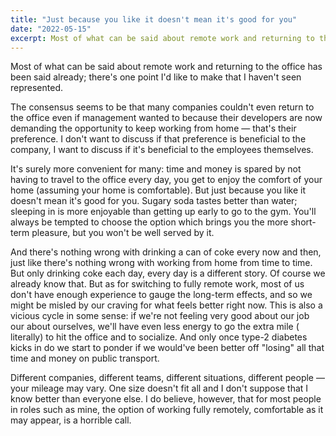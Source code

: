 ```yaml
---
title: "Just because you like it doesn't mean it's good for you"
date: "2022-05-15"
excerpt: Most of what can be said about remote work and returning to the office has been said already; there's one point I'd like to make that I haven't seen represented.
---
```


Most of what can be said about remote work and returning to the office has been said already; there's one point I'd like
to make that I haven't seen represented.

The consensus seems to be that many companies couldn't even return to the office even if management wanted to because
their developers are now demanding the opportunity to keep working from home — that's their preference. I don't want to
discuss if that preference is beneficial to the company, I want to discuss if it's beneficial to the employees
themselves.

It's surely more convenient for many: time and money is spared by not having to travel to the office every day, you get
to enjoy the comfort of your home (assuming your home is comfortable). But just because you like it doesn't mean it's
good for you. Sugary soda tastes better than water; sleeping in is more enjoyable than getting up early to go to the
gym. You'll always be tempted to choose the option which brings you the more short-term pleasure, but you won't be well
served by it.

And there's nothing wrong with drinking a can of coke every now and then, just like there's nothing wrong with working
from home from time to time. But only drinking coke each day, every day is a different story. Of course we already know
that. But as for switching to fully remote work, most of us don't have enough experience to gauge the long-term effects,
and so we might be misled by our craving for what feels better right now. This is also a vicious cycle in some sense: if
we're not feeling very good about our job our about ourselves, we'll have even less energy to go the extra mile (
literally) to hit the office and to socialize. And only once type-2 diabetes kicks in do we start to ponder if we
would've been better off "losing" all that time and money on public transport.

Different companies, different teams, different situations, different people — your mileage may vary. One size doesn't
fit all and I don't suppose that I know better than everyone else. I do believe, however, that for most people in roles
such as mine, the option of working fully remotely, comfortable as it may appear, is a horrible call.
